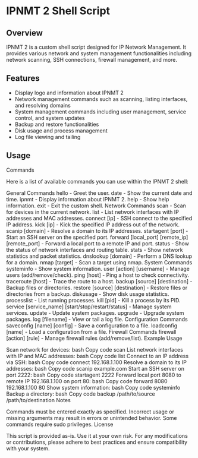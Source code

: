 # IPNMT 2 Shell Script

## Overview

IPNMT 2 is a custom shell script designed for IP Network Management. It provides various network and system management functionalities including network scanning, SSH connections, firewall management, and more.

## Features

- Display logo and information about IPNMT 2
- Network management commands such as scanning, listing interfaces, and resolving domains
- System management commands including user management, service control, and system updates
- Backup and restore functionalities
- Disk usage and process management
- Log file viewing and tailing

## Usage



Commands

Here is a list of available commands you can use within the IPNMT 2 shell:

General Commands
hello - Greet the user.
date - Show the current date and time.
ipnmt - Display information about IPNMT 2.
help - Show help information.
exit - Exit the custom shell.
Network Commands
scan - Scan for devices in the current network.
list - List network interfaces with IP addresses and MAC addresses.
connect [ip] - SSH connect to the specified IP address.
kick [ip] - Kick the specified IP address out of the network.
scanip [domain] - Resolve a domain to its IP addresses.
startagent [port] - Start an SSH server on the specified port.
forward [local_port] [remote_ip] [remote_port] - Forward a local port to a remote IP and port.
status - Show the status of network interfaces and routing table.
stats - Show network statistics and packet statistics.
dnslookup [domain] - Perform a DNS lookup for a domain.
nmap [target] - Scan a target using nmap.
System Commands
systeminfo - Show system information.
user [action] [username] - Manage users (add/remove/check).
ping [host] - Ping a host to check connectivity.
traceroute [host] - Trace the route to a host.
backup [source] [destination] - Backup files or directories.
restore [source] [destination] - Restore files or directories from a backup.
diskusage - Show disk usage statistics.
processlist - List running processes.
kill [pid] - Kill a process by its PID.
service [service_name] [start/stop/restart/status] - Manage system services.
update - Update system packages.
upgrade - Upgrade system packages.
log [filename] - View or tail a log file.
Configuration Commands
saveconfig [name] [config] - Save a configuration to a file.
loadconfig [name] - Load a configuration from a file.
Firewall Commands
firewall [action] [rule] - Manage firewall rules (add/remove/list).
Example Usage

Scan network for devices:
bash
Copy code
scan
List network interfaces with IP and MAC addresses:
bash
Copy code
list
Connect to an IP address via SSH:
bash
Copy code
connect 192.168.1.100
Resolve a domain to its IP addresses:
bash
Copy code
scanip example.com
Start an SSH server on port 2222:
bash
Copy code
startagent 2222
Forward local port 8080 to remote IP 192.168.1.100 on port 80:
bash
Copy code
forward 8080 192.168.1.100 80
Show system information:
bash
Copy code
systeminfo
Backup a directory:
bash
Copy code
backup /path/to/source /path/to/destination
Notes

Commands must be entered exactly as specified. Incorrect usage or missing arguments may result in errors or unintended behavior.
Some commands require sudo privileges.
License

This script is provided as-is. Use it at your own risk. For any modifications or contributions, please adhere to best practices and ensure compatibility with your system.

